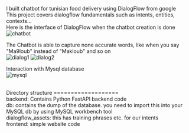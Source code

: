 I built chatbot for tunisian food delivery using DialogFlow from google <br>
This project covers dialogflow fundamentals such as intents, entities, contexts... <br>
Here is the interface of DialogFlow when the chatbot creation is done <br>
![chatbot](https://github.com/mahdihammi/Chatbot-food-delivery/assets/89527502/ce7fe6b1-6587-4d22-a28b-2ca855d777b6)

The Chatbot is able to capture none accurate words, like when you say "Ma9loub" instead of "Makloub" and so on <br>
![dialog1](https://github.com/mahdihammi/Chatbot-food-delivery/assets/89527502/610b91a9-cc6d-4790-bd23-ccae2ee5a3be)
![dialog2](https://github.com/mahdihammi/Chatbot-food-delivery/assets/89527502/88616d89-b118-4c6e-a2a1-87a46d7fabe2)

Interaction with Mysql database <br>
![mysql](https://github.com/mahdihammi/Chatbot-food-delivery/assets/89527502/ca2419e0-4420-4a3c-b9dd-b125895dda0b)



<br>
Directory structure
=================== <br>
backend: Contains Python FastAPI backend code <br>
db: contains the dump of the database. you need to import this into your MySQL db by using MySQL workbench tool <br>
dialogflow_assets: this has training phrases etc. for our intents <br>
frontend: simple website code <br>
